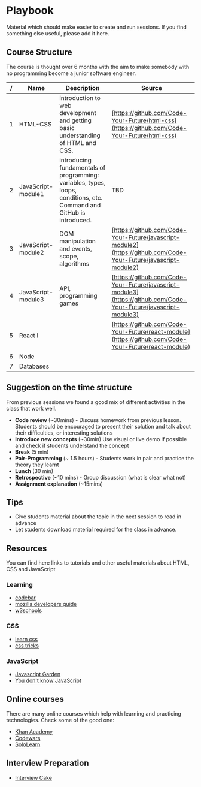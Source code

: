 # Playbook
Material which should make easier to create and run sessions.
If you find something else useful, please add it here.

## Course Structure
The course is thought over 6 months with the aim to make somebody with no programming become a junior software engineer.
 
| / | Name  | Description | Source | 
| --- | ---------- | --- | ------ |
| 1 | HTML-CSS | introduction to web development and getting basic understanding of HTML and CSS. | [https://github.com/Code-Your-Future/html-css](https://github.com/Code-Your-Future/html-css) |
| 2 | JavaScript-module1 | introducing fundamentals of programming: variables, types, loops, conditions, etc. Command and GitHub is introduced.| TBD
| 3 | JavaScript-module2 |  DOM manipulation and events, scope, algorithms  | [https://github.com/Code-Your-Future/javascript-module2](https://github.com/Code-Your-Future/javascript-module2) |
| 4 | JavaScript-module3 | API, programming games | [https://github.com/Code-Your-Future/javascript-module3](https://github.com/Code-Your-Future/javascript-module3) |
| 5 | React I |  | [https://github.com/Code-Your-Future/react-module](https://github.com/Code-Your-Future/react-module)
| 6 | Node | 
| 7 | Databases | 

## Suggestion on the time structure
From previous sessions we found a good mix of different activities in the class that work well.

- **Code review** (~30mins) - Discuss homework from previous lesson. Students should be encouraged to present their solution and talk about their difficulties, or interesting solutions
- **Introduce new concepts** (~30min) Use visual or live demo if possible and check if students understand the concept
- **Break** (5 min)
- **Pair-Programming** (~ 1.5 hours) - Students work in pair and practice the theory they learnt
- **Lunch** (30 min)
- **Retrospective** (~10 mins) - Group discussion (what is clear what not) 
- **Assignment explanation** (~15mins)

## Tips
- Give students material about the topic in the next session to read in advance
- Let students download material required for the class in advance.

## Resources
You can find here links to tutorials and other useful materials about HTML, CSS and JavaScript

### Learning

- [codebar](http://tutorials.codebar.io/)
- [mozilla developers guide](https://developer.mozilla.org/en-US)
- [w3schools](http://www.w3schools.com/)

### CSS
- [learn css](http://learn.shayhowe.com/html-css/)
- [css tricks](https://css-tricks.com/)

### JavaScript
- [Javascript Garden](http://bonsaiden.github.io/JavaScript-Garden/)
- [You don't know JavaScript](https://github.com/getify/You-Dont-Know-JS)

## Online courses
There are many online courses which help with learning and practicing technologies. Check some of the good one:

- [Khan Academy](https://www.khanacademy.org/)
- [Codewars](https://www.codewars.com/)
- [SoloLearn](https://www.sololearn.com/)


## Interview Preparation
  - [Interview Cake](https://www.interviewcake.com/)